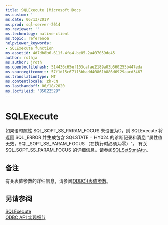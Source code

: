 ```yaml
---
title: SQLExecute |Microsoft Docs
ms.custom: ''
ms.date: 06/13/2017
ms.prod: sql-server-2014
ms.reviewer: ''
ms.technology: native-client
ms.topic: reference
helpviewer_keywords:
- SQLExecute function
ms.assetid: 4d7db8b6-611f-4fe4-be85-2a407059de45
author: rothja
ms.author: jroth
ms.openlocfilehash: 514436c65ef103cafae2189a03b560255b447eda
ms.sourcegitcommit: 57f1d15c67113bbadd40861b886d6929aacd3467
ms.translationtype: MT
ms.contentlocale: zh-CN
ms.lasthandoff: 06/18/2020
ms.locfileid: "85022529"
---
```

# <a name="sqlexecute"></a>SQLExecute
  如果语句属性 SQL_SOPT_SS_PARAM_FOCUS 未设置为0，则 SQLExecute 将返回 SQL_ERROR 并生成包含 SQLSTATE = HY024 的诊断记录和消息 "属性值无效，SQL_SOPT_SS_PARAM_FOCUS （在执行时必须为零）"。 有关 SQL_SOPT_SS_PARAM_FOCUS 的详细信息，请参阅[SQLSetStmtAttr](sqlsetstmtattr.md)。  
  
## <a name="remarks"></a>备注  
 有关表值参数的详细信息，请参阅[ODBC&#41;&#40;表值参数](../native-client-odbc-table-valued-parameters/table-valued-parameters-odbc.md)。  
  
## <a name="see-also"></a>另请参阅  
 [SQLExecute](https://go.microsoft.com/fwlink/?LinkId=80708)   
 [ODBC API 实现细节](odbc-api-implementation-details.md)  
  
  
